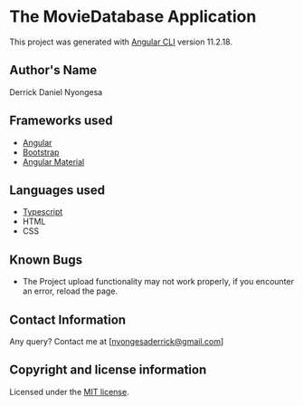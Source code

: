 # The MovieDatabase Application

This project was generated with [Angular CLI](https://github.com/angular/angular-cli) version 11.2.18.

## Author's Name

Derrick Daniel Nyongesa

## Frameworks used

- [Angular](https://angular.io/)
- [Bootstrap](https://getbootstrap.com/)
- [Angular Material](https://material.angular.io/)

## Languages used

- [Typescript](https://www.typescriptlang.org/)
- HTML
- CSS

## Known Bugs

- The Project upload functionality may not work properly, if you encounter an error, reload the page.

## Contact Information

Any query? Contact me at [nyongesaderrick@gmail.com]

## Copyright and license information

Licensed under the [MIT license](LICENSE).
